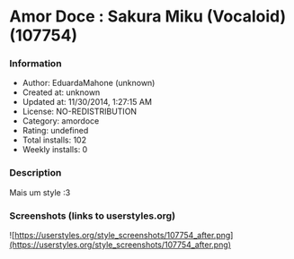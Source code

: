 # Amor Doce : Sakura Miku (Vocaloid) (107754)

### Information
- Author: EduardaMahone (unknown)
- Created at: unknown
- Updated at: 11/30/2014, 1:27:15 AM
- License: NO-REDISTRIBUTION
- Category: amordoce
- Rating: undefined
- Total installs: 102
- Weekly installs: 0


### Description
Mais um style :3


### Screenshots (links to userstyles.org)
![https://userstyles.org/style_screenshots/107754_after.png](https://userstyles.org/style_screenshots/107754_after.png)


